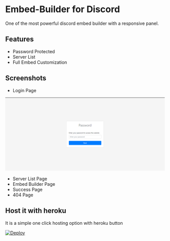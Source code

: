 # Embed-Builder for Discord

One of the most powerful discord embed builder with a responsive panel.

## Features
- Password Protected 
- Server List 
- Full Embed Customization 

## Screenshots

- Login Page

<img src="./screenshots/login.png">

- Server List Page
- Embed Builder Page
- Success Page
- 404 Page

## Host it with heroku 

It is a simple one click hosting option with heroku button

[![Deploy](https://www.herokucdn.com/deploy/button.svg)](https://heroku.com/deploy?template=https://github.com/Max2408/Embed-Builder)

